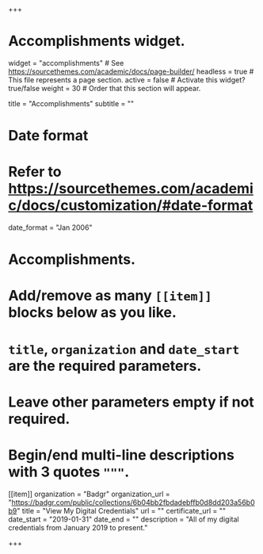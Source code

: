 +++
# Accomplishments widget.
widget = "accomplishments"  # See https://sourcethemes.com/academic/docs/page-builder/
headless = true  # This file represents a page section.
active = false  # Activate this widget? true/false
weight = 30  # Order that this section will appear.

title = "Accomplishments"
subtitle = ""

# Date format
#   Refer to https://sourcethemes.com/academic/docs/customization/#date-format
date_format = "Jan 2006"

# Accomplishments.
#   Add/remove as many `[[item]]` blocks below as you like.
#   `title`, `organization` and `date_start` are the required parameters.
#   Leave other parameters empty if not required.
#   Begin/end multi-line descriptions with 3 quotes `"""`.

[[item]]
  organization = "Badgr"
  organization_url = "https://badgr.com/public/collections/6b04bb2fbdadebffb0d8dd203a56b0b9"
  title = "View My Digital Credentials"
  url = ""
  certificate_url = ""
  date_start = "2019-01-31"
  date_end = ""
  description = "All of my digital credentials from January 2019 to present."

+++
